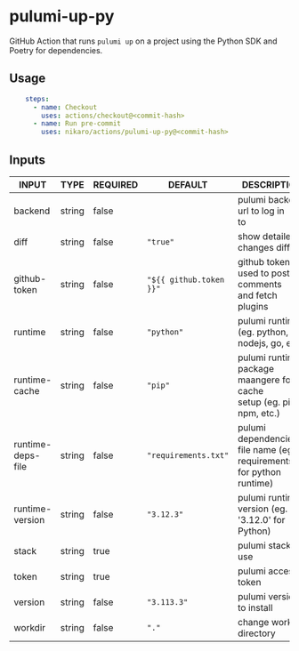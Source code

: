 # pulumi-up-py

GitHub Action that runs `pulumi up` on a project using the Python SDK and Poetry for dependencies.

## Usage

```yaml
    steps:
      - name: Checkout
        uses: actions/checkout@<commit-hash>
      - name: Run pre-commit
        uses: nikaro/actions/pulumi-up-py@<commit-hash>
```

## Inputs

<!-- AUTO-DOC-INPUT:START - Do not remove or modify this section -->

|       INPUT       |  TYPE  | REQUIRED |         DEFAULT         |                                DESCRIPTION                                |
|-------------------|--------|----------|-------------------------|---------------------------------------------------------------------------|
|      backend      | string |  false   |                         |                   pulumi backend url to log in <br>to                     |
|       diff        | string |  false   |        `"true"`         |                        show detailed changes diff                         |
|   github-token    | string |  false   | `"${{ github.token }}"` |         github token used to post comments <br>and fetch plugins          |
|      runtime      | string |  false   |       `"python"`        |              pulumi runtime (eg. python, nodejs, go, etc.)                |
|   runtime-cache   | string |  false   |         `"pip"`         | pulumi runtime package maangere for cache <br>setup (eg. pip, npm, etc.)  |
| runtime-deps-file | string |  false   |  `"requirements.txt"`   | pulumi dependencies file name (eg. requirements.txt for python runtime)   |
|  runtime-version  | string |  false   |       `"3.12.3"`        |             pulumi runtime version (eg. '3.12.0' for Python)              |
|       stack       | string |   true   |                         |                            pulumi stack to use                            |
|       token       | string |   true   |                         |                            pulumi access token                            |
|      version      | string |  false   |       `"3.113.3"`       |                         pulumi version to install                         |
|      workdir      | string |  false   |          `"."`          |                         change working directory                          |

<!-- AUTO-DOC-INPUT:END -->

